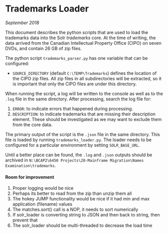 # Trademarks Loader

_September 2018_

This document describes the python scripts that are used to load the trademarks data into the Solr _trademarks_ core. At
the time of writing, the data arrived from the Canadian Intellectual Property Office (CIPO) on seven DVDs, and contain
26 GB of zip files.

The python script `trademarks_parser.py` has one variable that can be configured:

 - `SOURCE_DIRECTORY` (default `C:\TEMP\Trademarks`) defines the location of the CIPO zip files. All zip files in all
   subdirectories will be extracted, so it is important that only the CIPO files are under this directory.

When running the script, a log will be written to the console as well as to the `.log` file in the same directory. After
processing, search the log file for:
1. `ERROR`: to indicate errors that happened during processing.
1. `DESCRIPTION`: to indicate trademarks that are missing their description element. These should be investigated as
   we may want to exclude them from the core data.

The primary output of the script is the `.json` file in the same directory. This file is loaded by running
`trademarks_loader.py`. The loader needs to be configured for a particular environment by setting `SOLR_BASE_URL`.

Until a better place can be found, the `.log` and `.json` outputs should be archived in
`N:\BCAP2\6450 Projects\20-Mainframe Migration\Names Examination\trademarks`.

#### Room for improvement
1. Proper logging would be nice
1. Perhaps its better to read from the zip than unzip them all
1. The hokey JUMP functionality would be nice if it had min and max application (filename) values
1. The matches.sort() call is a NOP, it needs to sort numerically
1. If solr_loader is converting string to JSON and then back to string, then prevent that
1. The solr_loader should be multi-threaded to decrease the load time
